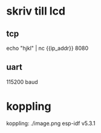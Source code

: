 # skriv till lcd

## tcp
echo "hjkl" | nc {{ip_addr}} 8080

## uart
115200 baud

# koppling
koppling: ./image.png esp-idf v5.3.1
